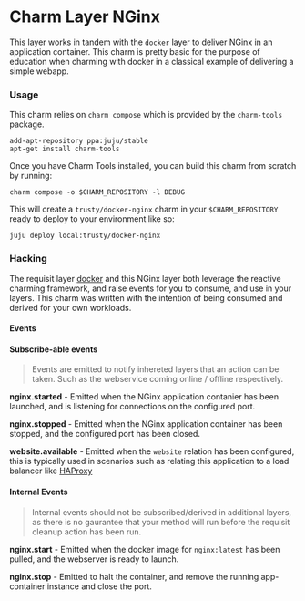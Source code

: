 # Charm Layer NGinx

This layer works in tandem with the `docker` layer to deliver NGinx in an
application container. This charm is pretty basic for the purpose of education
when charming with docker in a classical example of delivering a simple webapp.

### Usage

This charm relies on `charm compose` which is provided by the `charm-tools`
package.

    add-apt-repository ppa:juju/stable
    apt-get install charm-tools

Once you have Charm Tools installed, you can build this charm from scratch by
running:

    charm compose -o $CHARM_REPOSITORY -l DEBUG

This will create a `trusty/docker-nginx` charm in your `$CHARM_REPOSITORY`
ready to deploy to your environment like so:

    juju deploy local:trusty/docker-nginx


### Hacking

The requisit layer [docker](https://github.com/juju-solutions/layer-docker) and
this NGinx layer both leverage the reactive charming framework, and raise events
for you to consume, and use in your layers. This charm was written with the
intention of being consumed and derived for your own workloads.

#### Events

#### Subscribe-able events

> Events are emitted to notify inhereted layers that an action can
be taken. Such as the webservice coming online / offline respectively.

**nginx.started** - Emitted when the NGinx application contanier has been
launched, and is listening for connections on the configured port.

**nginx.stopped** - Emitted when the NGinx application container has been
stopped, and the configured port has been closed.


**website.available** - Emitted when the `website` relation has been configured,
this is typically used in scenarios such as relating this application to a load
balancer like [HAProxy](https://jujucharms.com/trusty/haproxy/)

#### Internal Events

> Internal events should not be subscribed/derived in additional layers, as
there is no gaurantee that your method will run before the requisit cleanup
action has been run.

**nginx.start** - Emitted when the docker image for `nginx:latest` has been
pulled, and the webserver is ready to launch.

**nginx.stop** - Emitted to halt the container, and remove the running app-container
instance and close the port.


